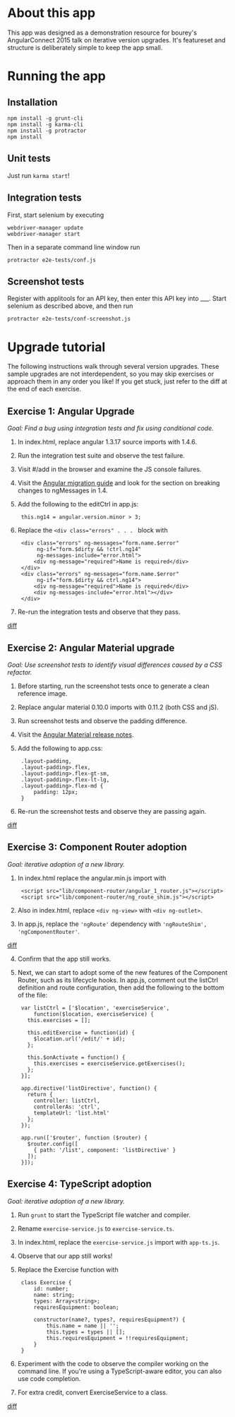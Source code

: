 # About this app

This app was designed as a demonstration resource for bourey's AngularConnect 2015 talk on iterative 
version upgrades.  It's featureset and structure is deliberately simple to keep the app small.


# Running the app

## Installation

```
npm install -g grunt-cli
npm install -g karma-cli
npm install -g protractor
npm install
```

## Unit tests

Just run `karma start`!

## Integration tests

First, start selenium by executing

```
webdriver-manager update
webdriver-manager start
```

Then in a separate command line window run 
```
protractor e2e-tests/conf.js
```

## Screenshot tests

Register with applitools for an API key, then enter this API key into ___.  Start selenium as
described above, and then run
```
protractor e2e-tests/conf-screenshot.js
```

# Upgrade tutorial

The following instructions walk through several version upgrades.  These sample 
upgrades are not interdependent, so you may skip exercises or approach them in 
any order you like!  If you get stuck, just refer to the diff at the end of each
exercise.


## Exercise 1: Angular Upgrade

*Goal: Find a bug using integration tests and fix using conditional code.*

1. In index.html, replace angular 1.3.17 source imports with 1.4.6.

2. Run the integration test suite and observe the test failure.

3. Visit #/add in the browser and examine the JS console failures.

4. Visit the [Angular migration guide](https://docs.angularjs.org/guide/migration) 
and look for the section on breaking changes to ngMessages in 1.4.

5. Add the following to the editCtrl in app.js:

        this.ng14 = angular.version.minor > 3;

6. Replace the ```<div class="errors" . . . ``` block with 

        <div class="errors" ng-messages="form.name.$error" 
             ng-if="form.$dirty && !ctrl.ng14" 
             ng-messages-include="error.html">
        	<div ng-message="required">Name is required</div>
        </div>        
        <div class="errors" ng-messages="form.name.$error" 
             ng-if="form.$dirty && ctrl.ng14">
        	<div ng-message="required">Name is required</div>
        	<div ng-messages-include="error.html"></div>
        </div>

7. Re-run the integration tests and observe that they pass.

[diff](https://github.com/bourey/circuit-workout/compare/angular-upgrade)

## Exercise 2: Angular Material upgrade

*Goal: Use screenshot tests to identify visual differences caused by a CSS 
refactor.*

1. Before starting, run the screenshot tests once to generate a clean reference 
image.

2. Replace angular material 0.10.0 imports with 0.11.2 (both CSS and jS).

3. Run screenshot tests and observe the padding difference.

4. Visit the [Angular Material release notes](https://github.com/angular/material/blob/master/CHANGELOG.md#breaking-changes-3).

5. Add the following to app.css:

        .layout-padding, 
        .layout-padding>.flex, 
        .layout-padding>.flex-gt-sm, 
        .layout-padding>.flex-lt-lg, 
        .layout-padding>.flex-md {
        	padding: 12px;
        }

6. Re-run the screenshot tests and observe they are passing again.

[diff](https://github.com/bourey/circuit-workout/compare/material-upgrade)


## Exercise 3: Component Router adoption

*Goal: iterative adoption of a new library.*

1. In index.html replace the angular.min.js import with

        <script src="lib/component-router/angular_1_router.js"></script>
        <script src="lib/component-router/ng_route_shim.js"></script>

2. Also in index.html, replace `<div ng-view>` with `<div ng-outlet>`.

3. In app.js, replace the `'ngRoute'` dependency with `'ngRouteShim', 
'ngComponentRouter'`.

[diff](https://github.com/bourey/circuit-workout/compare/component-router)

4. Confirm that the app still works.

5. Next, we can start to adopt some of the new features of the Component Router,
such as its lifecycle hooks.  In app.js, comment out the listCtrl definition and
route configuration, then add the following to the bottom of the file:

        var listCtrl = ['$location', 'exerciseService', 
            function($location, exerciseService) {
          this.exercises = [];

          this.editExercise = function(id) {
            $location.url('/edit/' + id);
          };
            
          this.$onActivate = function() {
            this.exercises = exerciseService.getExercises();
          };
        }];
        
        app.directive('listDirective', function() {
          return {
            controller: listCtrl,
            controllerAs: 'ctrl',
            templateUrl: 'list.html'
          };
        });
        
        app.run(['$router', function ($router) {
          $router.config([
            { path: '/list', component: 'listDirective' }
          ]);
        }]);


## Exercise 4: TypeScript adoption

*Goal: iterative adoption of a new library.*

1. Run `grunt` to start the TypeScript file watcher and compiler.

2. Rename `exercise-service.js` to `exercise-service.ts`.  

3. In index.html, replace the `exercise-service.js` import with `app-ts.js`.

4. Observe that our app still works!

5. Replace the Exercise function with

        class Exercise {
            id: number;
            name: string;
            types: Array<string>;
            requiresEquipment: boolean;
        
            constructor(name?, types?, requiresEquipment?) {
                this.name = name || '';
                this.types = types || [];
                this.requiresEquipment = !!requiresEquipment;
            }
        }

6. Experiment with the code to observe the compiler working on the command line.
If you're using a TypeScript-aware editor, you can also use code completion.

7. For extra credit, convert ExerciseService to a class.

[diff](https://github.com/bourey/circuit-workout/compare/typescript)
